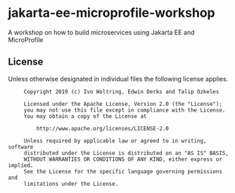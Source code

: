 # jakarta-ee-microprofile-workshop

A workshop on how to build microservices using Jakarta EE and MicroProfile

## License

Unless otherwise designated in individual files the following license applies.

```text
     Copyright 2019 (c) Ivo Woltring, Edwin Derks and Talip Ozkeles
 
     Licensed under the Apache License, Version 2.0 (the "License");
     you may not use this file except in compliance with the License.
     You may obtain a copy of the License at
 
         http://www.apache.org/licenses/LICENSE-2.0
 
     Unless required by applicable law or agreed to in writing, software
     distributed under the License is distributed on an "AS IS" BASIS,
     WITHOUT WARRANTIES OR CONDITIONS OF ANY KIND, either express or implied.
     See the License for the specific language governing permissions and
     limitations under the License.
``` 
